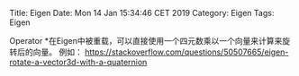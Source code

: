 Title: Eigen
Date: Mon 14 Jan 15:34:46 CET 2019
Category: Eigen
Tags: Eigen


Operator *在Eigen中被重载，可以直接使用一个四元数乘以一个向量来计算来旋转后的向量。
例如：
https://stackoverflow.com/questions/50507665/eigen-rotate-a-vector3d-with-a-quaternion
